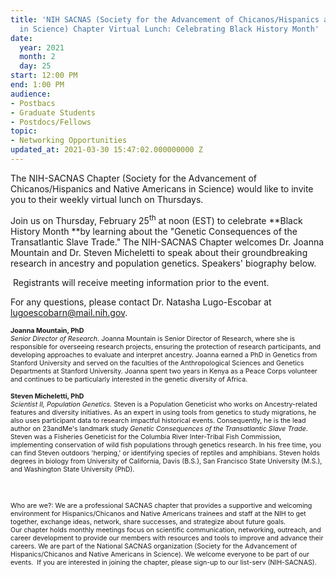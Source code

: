 ```yaml
---
title: 'NIH SACNAS (Society for the Advancement of Chicanos/Hispanics and Native Americans
  in Science) Chapter Virtual Lunch: Celebrating Black History Month'
date:
  year: 2021
  month: 2
  day: 25
start: 12:00 PM
end: 1:00 PM
audience:
- Postbacs
- Graduate Students
- Postdocs/Fellows
topic:
- Networking Opportunities
updated_at: 2021-03-30 15:47:02.000000000 Z
---
```

The NIH-SACNAS Chapter (Society for the Advancement of
Chicanos/Hispanics and Native Americans in Science) would like to invite
you to their weekly virtual lunch on Thursdays. 

Join us on Thursday, February 25<sup>th</sup> at noon (EST) to celebrate
**Black History Month **by learning about the "Genetic Consequences of
the Transatlantic Slave Trade." The NIH-SACNAS Chapter welcomes Dr.
Joanna Mountain and Dr. Steven Micheletti to speak about their
groundbreaking research in ancestry and population genetics. Speakers\'
biography below. 

 Registrants will receive meeting information prior to the event.

For any questions, please contact Dr. Natasha Lugo-Escobar at
lugoescobarn@mail.nih.gov.  

<span style="font-size: 8pt;">**Joanna Mountain, PhD**</span>  
<span style="font-size: 8pt;"> <em>Senior Director of Research.
</em>Joanna Mountain is Senior Director of Research, where she is
responsible for overseeing research projects, ensuring the protection of
research participants, and developing approaches to evaluate and
interpret ancestry. Joanna earned a PhD in Genetics from Stanford
University and served on the faculties of the Anthropological Sciences
and Genetics Departments at Stanford University. Joanna spent two years
in Kenya as a Peace Corps volunteer and continues to be particularly
interested in the genetic diversity of Africa.</span>

<span style="font-size: 8pt;">**Steven Micheletti, PhD**</span>  
<span style="font-size: 8pt;"> <em>Scientist II, Population Genetics.
</em>Steven is a Population Geneticist who works on Ancestry-related
features and diversity initiatives. As an expert in using tools from
genetics to study migrations, he also uses participant data to research
impactful historical events. Consequently, he is the lead author on
23andMe's landmark study *Genetic Consequences of the Transatlantic
Slave Trade*. Steven was a Fisheries Geneticist for the Columbia River
Inter-Tribal Fish Commission, implementing conservation of wild fish
populations through genetics research. In his free time, you can find
Steven outdoors 'herping,' or identifying species of reptiles and
amphibians. Steven holds degrees in biology from University of
California, Davis (B.S.), San Francisco State University (M.S.), and
Washington State University (PhD).</span>

 

<span style="font-size: 8pt;">Who are we?: We are a professional SACNAS
chapter that provides a supportive and welcoming environment for
Hispanics/Chicanos and Native Americans trainees and staff at the NIH to
get together, exchange ideas, network, share successes, and strategize
about future goals. Our chapter holds monthly meetings focus on
scientific communication, networking, outreach, and career development
to provide our members with resources and tools to improve and
advance their careers. We are part of the National SACNAS organization
(Society for the Advancement of Hispanics/Chicanos and Native Americans
in Science). We welcome everyone to be part of our events.  If you are
interested in joining the chapter, please sign-up to our list-serv
(NIH-SACNAS). </span>

 

 

 
